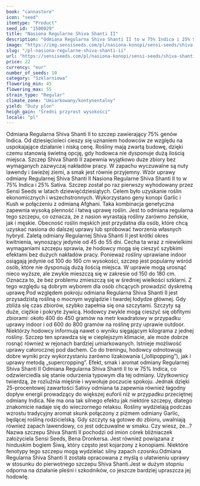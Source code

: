 ```yaml
---
book: "cannastore"
icon: "seed"
itemtype: "Product"
seed_id: "1500029"
title: "Nasiona Regularne Shiva Shanti II"
description: "Odmiana Regularna Shiva Shanti II to w 75% Indica i 25% Sativa. Kompaktowa, wydajna roślina, aromat skunk. Efekt odprężający z lekką poprawą nastroju."
image: "https://img.sensiseeds.com/pl/nasiona-konopi/sensi-seeds/shiva-shanti-ii-image.png"
slug: "/pl-nasiona-regularne-shiva-shanti-ii"
url: "https://sensiseeds.com/pl/nasiona-konopi/sensi-seeds/shiva-shanti-ii?a_aid=cannastore"
price: 22
currency: "eur"
number_of_seeds: 10
category: "Szklarniowa"
flowering_min: 45
flowering_max: 55
strain_type: "Regular"
climate_zone: "Umiarkowany/kontynentalny"
yield: "Duży plon"
heigh_gain: "Średni przyrost wysokości"
locale: "pl"
---
```

Odmiana Regularna Shiva Shanti II to szczep zawierający 75% genów Indica. Od dziesięcioleci cieszy się uznaniem hodowców ze względu na uspokajające działanie i niską cenę. Rośliny mają zwartą budowę, dzięki czemu stanowią świetną opcję, gdy hodowca nie dysponuje dużą ilością miejsca. Szczep Shiva Shanti II zapewnia wyjątkowo duże zbiory bez wymaganych zazwyczaj nakładów pracy. W zapachu wyczuwalne są nuty lawendy i świeżej ziemi, a smak jest równie przyjemny. Wzór uprawy odmiany Regularnej Shiva Shanti II Nasiona Regularne Shiva Shanti II to w 75% Indica i 25% Sativa. Szczep został po raz pierwszy wyhodowany przez Sensi Seeds w latach dziewięćdziesiątych. Celem było uzyskanie roślin ekonomicznych i wszechstronnych. Wykorzystano geny konopi Garlic i Kush w połączeniu z odmianą Afghani. Taka kombinacja genetyczna zapewnia wysoką plenność i łatwą uprawę roślin. Jest to odmiana regularna tego szczepu, co oznacza, że z nasion wyrastają rośliny zarówno żeńskie, jak i męskie. Obecność roślin męskich jest przydatna dla osób, które chcą uzyskać nasiona do dalszej uprawy lub spróbować tworzenia własnych hybryd. Zaletą odmiany Regularnej Shiva Shanti II jest krótki okres kwitnienia, wynoszący jedynie od 45 do 55 dni. Cecha ta wraz z niewielkimi wymaganiami szczepu sprawia, że hodowcy mogą się cieszyć szybkimi efektami bez dużych nakładów pracy. Ponieważ rośliny uprawiane indoor osiągają jedynie od 100 do 160 cm wysokości, szczep jest popularny wśród osób, które nie dysponują dużą ilością miejsca. W uprawie mogą urosnąć nieco wyższe, ale zwykle mieszczą się w zakresie od 150 do 180 cm. Oznacza to, że bez problemu zmieszczą się w średniej wielkości szklarni. Z tego względu są dobrym wyborem dla osób chcących prowadzić dyskretną uprawę.Pod względem pokroju odmiana Regularna Shiva Shanti II jest przysadzistą rośliną o mocnym wyglądzie i twardej łodydze głównej. Gdy zbliża się czas zbiorów, szybko zapełnia się ona szczytami. Szczyty są duże, ciężkie i pokryte żywicą. Hodowcy zwykle mogą cieszyć się obfitymi zbiorami: około 400 do 450 gramów na metr kwadratowy w przypadku uprawy indoor i od 600 do 800 gramów na roślinę przy uprawie outdoor. Niektórzy hodowcy informują nawet o wyniku sięgającym kilograma z jednej rośliny. Szczep ten sprawdza się w cieplejszym klimacie, ale może dobrze rosnąć również w rejonach bardziej umiarkowanych. Istnieje możliwość uprawy całorocznej pod dachem. Co do treningu, hodowcy odnotowują dobre wyniki przy wykorzystaniu zarówno lizakowania („lollipopping”), jak i uprawy metodą „supercropping”. Efekt, smak i aromat odmiany Regularnej Shiva Shanti II Odmiana Regularna Shiva Shanti II to w 75% Indica, co odzwierciedla się stanie odurzenia typowym dla tej odmiany. Użytkownicy twierdzą, że rozluźnia mięśnie i wywołuje poczucie spokoju. Jednak dzięki 25-procentowej zawartości Sativy odmiana ta zapewnia również łagodny dopływ energii prowadzący do większej euforii niż w przypadku przeciętnej odmiany Indica. Nie ma ona tak silnego efektu jak niektóre szczepy, dlatego znakomicie nadaje się do wieczornego relaksu. Rośliny wydzielają podczas wzrostu tradycyjny aromat skunk połączony z piżmem odmiany Garlic, będącej rośliną rodzicielską. Gdy szczyty są gotowe do zbioru, uwalniają również zapach lawendowy, co jest odczuwalne w smaku. Czy wiesz, że…? Nazwa szczepu Shiva Shanti II pochodzi od imion córek bliźniaczek założyciela Sensi Seeds, Bena Dronkersa. Jest również powiązana z hinduskim bogiem Śiwą, który często jest kojarzony z konopiami. Niektóre fenotypy tego szczepu mogą wydzielać silny zapach czosnku.Odmiana Regularna Shiva Shanti II została opracowana z myślą o ułatwieniu uprawy w stosunku do pierwotnego szczepu Shiva Shanti.Jest w dużym stopniu odporna na działanie pleśni i szkodników, co jeszcze bardziej upraszcza jej hodowlę.
